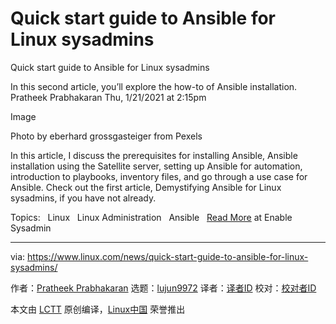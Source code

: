 [#]: collector: (lujun9972)
[#]: translator: ( )
[#]: reviewer: ( )
[#]: publisher: ( )
[#]: url: ( )
[#]: subject: (Quick start guide to Ansible for Linux sysadmins)
[#]: via: (https://www.linux.com/news/quick-start-guide-to-ansible-for-linux-sysadmins/)
[#]: author: (Pratheek Prabhakaran https://www.redhat.com/sysadmin/ansible-quick-start)

Quick start guide to Ansible for Linux sysadmins
======

Quick start guide to Ansible for Linux sysadmins

In this second article, you’ll explore the how-to of Ansible installation.
Pratheek Prabhakaran
Thu, 1/21/2021 at 2:15pm

Image

Photo by eberhard grossgasteiger from Pexels

In this article, I discuss the prerequisites for installing Ansible, Ansible installation using the Satellite server, setting up Ansible for automation, introduction to playbooks, inventory files, and go through a use case for Ansible. Check out the first article, Demystifying Ansible for Linux sysadmins, if you have not already.

Topics:  
Linux  
Linux Administration  
Ansible  
[Read More][1] at Enable Sysadmin

--------------------------------------------------------------------------------

via: https://www.linux.com/news/quick-start-guide-to-ansible-for-linux-sysadmins/

作者：[Pratheek Prabhakaran][a]
选题：[lujun9972][b]
译者：[译者ID](https://github.com/译者ID)
校对：[校对者ID](https://github.com/校对者ID)

本文由 [LCTT](https://github.com/LCTT/TranslateProject) 原创编译，[Linux中国](https://linux.cn/) 荣誉推出

[a]: https://www.redhat.com/sysadmin/ansible-quick-start
[b]: https://github.com/lujun9972
[1]: https://www.redhat.com/sysadmin/ansible-quick-start
